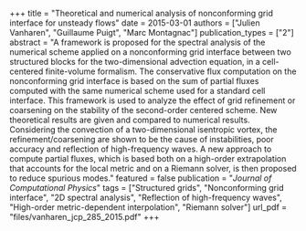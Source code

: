 +++
title = "Theoretical and numerical analysis of nonconforming grid interface for unsteady flows"
date = 2015-03-01
authors = ["Julien Vanharen", "Guillaume Puigt", "Marc Montagnac"]
publication_types = ["2"]
abstract = "A framework is proposed for the spectral analysis of the numerical scheme applied on a nonconforming grid interface between two structured blocks for the two-dimensional advection equation, in a cell-centered finite-volume formalism. The conservative flux computation on the nonconforming grid interface is based on the sum of partial fluxes computed with the same numerical scheme used for a standard cell interface. This framework is used to analyze the effect of grid refinement or coarsening on the stability of the second-order centered scheme. New theoretical results are given and compared to numerical results. Considering the convection of a two-dimensional isentropic vortex, the refinement/coarsening are shown to be the cause of instabilities, poor accuracy and reflection of high-frequency waves. A new approach to compute partial fluxes, which is based both on a high-order extrapolation that accounts for the local metric and on a Riemann solver, is then proposed to reduce spurious modes."
featured = false
publication = "*Journal of Computational Physics*"
tags = ["Structured grids", "Nonconforming grid interface", "2D spectral analysis", "Reflection of high-frequency waves", "High-order metric-dependent interpolation", "Riemann solver"]
url_pdf = "files/vanharen_jcp_285_2015.pdf"
+++

